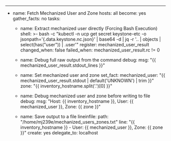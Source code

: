 ---
- name: Fetch Mechanized User and Zone
  hosts: all
  become: yes
  gather_facts: no
  tasks:
    - name: Extract mechanized user directly (Forcing Bash Execution)
      shell: >-
        bash -c "kubectl -n ucp get secret keystone-etc -o jsonpath='{.data.keystone\.nc\.json}' | base64 -d | jq -r '.. | objects | select(has(\"user\")) | .user'"
      register: mechanized_user_result
      changed_when: false
      failed_when: mechanized_user_result.rc != 0

    - name: Debug full raw output from the command
      debug:
        msg: "{{ mechanized_user_result.stdout_lines }}"

    - name: Set mechanized user and zone
      set_fact:
        mechanized_user: "{{ mechanized_user_result.stdout | default('UNKNOWN') | trim }}"
        zone: "{{ inventory_hostname.split('.')[0] }}"

    - name: Debug mechanized user and zone before writing to file
      debug:
        msg: "Host: {{ inventory_hostname }}, User: {{ mechanized_user }}, Zone: {{ zone }}"

    - name: Save output to a file
      lineinfile:
        path: "/home/mj239e/mechanized_users_zones.txt"
        line: "{{ inventory_hostname }} - User: {{ mechanized_user }}, Zone: {{ zone }}"
        create: yes
      delegate_to: localhost
